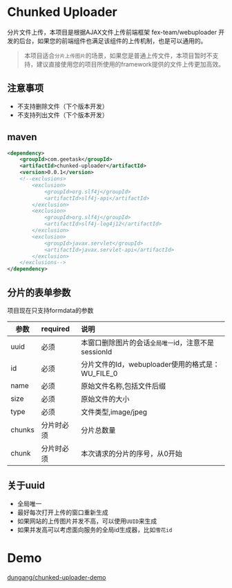 # Chunked Uploader

分片文件上传，本项目是根据AJAX文件上传前端框架 fex-team/webuploader 开发的后台，如果您的前端组件也满足该组件的上传机制，也是可以通用的。

> 本项目适合`分片上传图片`的场景，如果您是普通上传文件，本项目暂时不支持，建议直接使用您的项目所使用的framework提供的文件上传更加高效。

## 注意事项

* 不支持删除文件（下个版本开发）
* 不支持列出文件（下个版本开发）

## maven

```xml
<dependency>
	<groupId>com.geetask</groupId>
	<artifactId>chunked-uploader</artifactId>
	<version>0.0.1</version>
	<!--exclusions>
		<exclusion>
			<groupId>org.slf4j</groupId>
			<artifactId>slf4j-api</artifactId>
		</exclusion>
		<exclusion>
			<groupId>org.slf4j</groupId>
			<artifactId>slf4j-log4j12</artifactId>
		</exclusion>
		<exclusion>
			<groupId>javax.servlet</groupId>
			<artifactId>javax.servlet-api</artifactId>
		</exclusion>
	</exclusions-->
</dependency>
```

## 分片的表单参数

项目现在只支持formdata的参数
	
|参数	|required	|说明											|
|-------|:---------	|:----------------------------------------------|
|uuid	|必须		|本窗口删除图片的会话`全局唯一`id，注意不是sessionId|
|id		|必须		|分片文件的Id，webuploader使用的格式是：WU_FILE_0	|
|name	|必须		|原始文件名称,包括文件后缀							|
|size	|必须		|原始文件的大小									|
|type	|必须		|文件类型,image/jpeg								|
|chunks	|分片时必须	|分片总数量										|
|chunk	|分片时必须	|本次请求的分片的序号，从0开始						|

## 关于uuid

* 全局唯一
* 最好每次打开上传的窗口重新生成
* 如果网站的上传图片并发不高，可以使用`UUID`来生成
* 如果并发高可以考虑面向服务的全局id生成器，比如`雪花id`

# Demo

[dungang/chunked-uploader-demo](https://github.com/dungang/chunked-uploader-demo)
